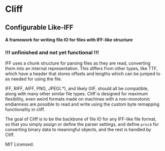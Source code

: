 # Cliff
## Configurable Like-IFF
#### A framework for writing file IO for files with IFF-like structure

### !!! unfinished and not yet functional !!!

IFF uses a chunk structure for parsing files as they are read, converting them into an internal representation. This differs from other types, like TTF, which have a header that stores offsets and lengths which can be jumped to as needed for using the file.

IFF, RIFF, AIFF, PNG, JPEG(.*), and likely GIF, should all be compatible, along with many other similar file types. Cliff is designed for maximum flexibility, even weird formats made on machines with a non-monotonic endianness are possible to read and write using the custom byte remapping functionality in cliff.

The goal of Cliff is to be the backbone of file IO for any IFF-like file format, so that you simply assign or define the parser settings, and define `proc`s for converting binary data to meaningful objects, and the rest is handled by Cliff.

MIT Licensed.
